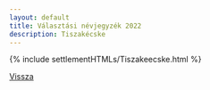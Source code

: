 ```yaml
---
layout: default
title: Választási névjegyzék 2022
description: Tiszakécske
---
```


{% include settlementHTMLs/Tiszakeecske.html %}

[Vissza](./)